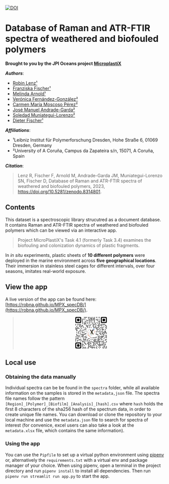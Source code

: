 [![DOI](https://zenodo.org/badge/663444806.svg)](https://zenodo.org/badge/latestdoi/663444806)


# Database of Raman and ATR-FTIR spectra of weathered and biofouled polymers
**Brought to you by the JPI Oceans project [MicroplastiX](https://www.microplastix.org/)**

***Authors***: 
- [Robin Lenz¹](https://orcid.org/0000-0003-4156-7380)
- [Franziska Fischer¹](https://orcid.org/0000-0002-2317-6784)
- [Melinda Arnold¹](https://www.ipfdd.de/de/forschung/institut-makromolekulare-chemie/zentrum-makromolekulare-strukturanalyse/spektroskopie-mikroplastik/mitarbeiter/)
- [Verónica Fernández-González²](https://orcid.org/0000-0002-6890-6154)
- [Carmen María Moscoso Pérez²](https://orcid.org/0000-0002-2451-3535)
- [José Manuel Andrade-Garda²](https://orcid.org/0000-0003-1020-5213)
- [Soledad Muniategui-Lorenzo²](https://orcid.org/0000-0001-5946-3366)
- [Dieter Fischer¹](https://www.ipfdd.de/de/organisation/organigramm/personal-homepages/dr-dieter-fischer/)
                  

***Affiliations***:
- ¹Leibniz Institut für Polymerforschung Dresden, Hohe Straße 6, 01069 Dresden, Germany
- ²University of A Coruña, Campus da Zapateira s/n, 15071, A Coruña, Spain

***Citation***:
> Lenz R, Fischer F, Arnold M, Andrade-Garda JM, Muniategui-Lorenzo SN, Fischer D, Database of Raman and ATR-FTIR spectra of weathered and biofouled polymers, 2023, https://doi.org/10.5281/zenodo.8314801.

## Contents
This dataset is a spectroscopic library strucutred as a document database. It contains Raman and ATR-FTIR spectra of weathered and biofouled polymers which can be viewed via an interactive app.

> Project MicroPlastiX's Task 4.1 (formerly Task 3.4) examines the biofouling and colonization dynamics of plastic fragments.

In *in situ* experiments, plastic sheets of **10 different polymers** were deployed in the marine environment across **five geographical locations**. Their immersion in stainless steel cages for different intervals, over four seasons, imitates real-world exposure.

## View the app
A live version of the app can be found here: [https://robna.github.io/MPX_specDB/](https://robna.github.io/MPX_specDB/).
> <p align="center"><img src="media/qr-code_robna-github-io-mpx_specdb.svg" alt="https://robna.github.io/MPX_specDB/" width="100" height="100"></p>

## Local use
### Obtaining the data manually
Individual spectra can be be found in the `spectra` folder, while all available information on the samples is stored in the `metadata,json` file.
The spectra file names follow the pattern `[Region]_[Polymer]_[Biofilm]_[Analysis]_[hash].csv` where `hash` holds the first 8 characters of the sha256 hash of the spectrum data, in order to create unique file names.
You can download or clone the repository to your local machine and use the `metadata.json` file to search for spectra of interest (for convenice, excel users can also take a look at the `metadata.xlsx` file, which contains the same information).

### Using the app
You can use the `Pipfile` to set up a virtual python environment using [pipenv](https://pipenv.pypa.io/en/latest/) or, alternatively the `requirements.txt` with a virtual env and package manager of your choice.
When using pipenv, open a terminal in the project directory and run `pipenv install` to install all dependencies.
Then run `pipenv run streamlit run app.py` to start the app.